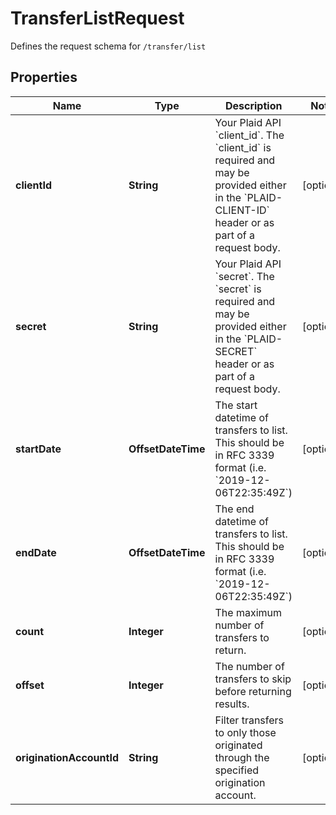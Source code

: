 

# TransferListRequest

Defines the request schema for `/transfer/list`

## Properties

| Name | Type | Description | Notes |
|------------ | ------------- | ------------- | -------------|
|**clientId** | **String** | Your Plaid API &#x60;client_id&#x60;. The &#x60;client_id&#x60; is required and may be provided either in the &#x60;PLAID-CLIENT-ID&#x60; header or as part of a request body. |  [optional] |
|**secret** | **String** | Your Plaid API &#x60;secret&#x60;. The &#x60;secret&#x60; is required and may be provided either in the &#x60;PLAID-SECRET&#x60; header or as part of a request body. |  [optional] |
|**startDate** | **OffsetDateTime** | The start datetime of transfers to list. This should be in RFC 3339 format (i.e. &#x60;2019-12-06T22:35:49Z&#x60;) |  [optional] |
|**endDate** | **OffsetDateTime** | The end datetime of transfers to list. This should be in RFC 3339 format (i.e. &#x60;2019-12-06T22:35:49Z&#x60;) |  [optional] |
|**count** | **Integer** | The maximum number of transfers to return. |  [optional] |
|**offset** | **Integer** | The number of transfers to skip before returning results. |  [optional] |
|**originationAccountId** | **String** | Filter transfers to only those originated through the specified origination account. |  [optional] |



